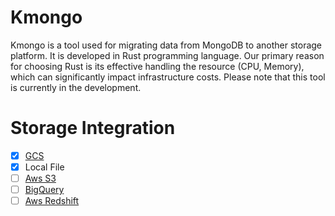 # Kmongo
Kmongo is a tool used for migrating data from MongoDB to another storage platform. It is developed in Rust programming language. Our primary reason for choosing Rust is its effective handling the resource (CPU, Memory), which can significantly impact infrastructure costs. Please note that this tool is currently in the development.

# Storage Integration
- [x] [GCS](https://cloud.google.com/storage)
- [x] Local File
- [ ] [Aws S3](https://aws.amazon.com/pm/serv-s3/)
- [ ] [BigQuery](https://cloud.google.com/bigquery/)
- [ ] [Aws Redshift](https://aws.amazon.com/redshift/)
